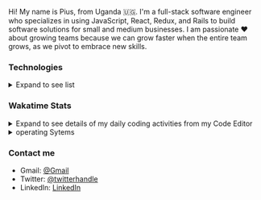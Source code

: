 Hi! My name is Pius, from Uganda 🇺🇬.  I'm a full-stack software engineer who specializes in using JavaScript, React, Redux, and Rails to build software solutions for small and medium businesses. I am passionate ❤️ about growing teams because we can grow faster when the entire team grows, as we pivot to embrace new skills. 

### Technologies
<details>
<summary>Expand to see list</summary>
<ul>
  <li>JavaScript</li>
  <li>React</li>
  <li>Redux</li>
  <li>Rails</li>
</ul>
</details>

### Wakatime Stats
<details>
<summary>Expand to see details of my daily coding activities from my Code Editor</summary>
<a href="https://wakatime.com"><img src="https://wakatime.com/share/@0f5afda0-c4e0-4fcf-b8d7-43bb6ea76694/4e220cef-e57c-401e-bc2c-d55ecd548710.png" /></a>
</details>

<details>
<summary>operating Sytems</summary>
<a href="https://wakatime.com"><img src="https://wakatime.com/share/@0f5afda0-c4e0-4fcf-b8d7-43bb6ea76694/56676516-6acf-425e-b127-ec100ee75df3.png" /></a>
</details>

### Contact me
- Gmail: [@Gmail](ssekweyamapius@gmail.com)
- Twitter: [@twitterhandle](https://twitter.com/SSEK_PIUS)
- LinkedIn: [LinkedIn](https://www.linkedin.com/in/piusssekweyama/)

<!---
SSEKPIUS/SSEKPIUS is a ✨ special ✨ repository because its `README.md` (this file) appears on your GitHub profile.
You can click the Preview link to take a look at your changes.
--->
